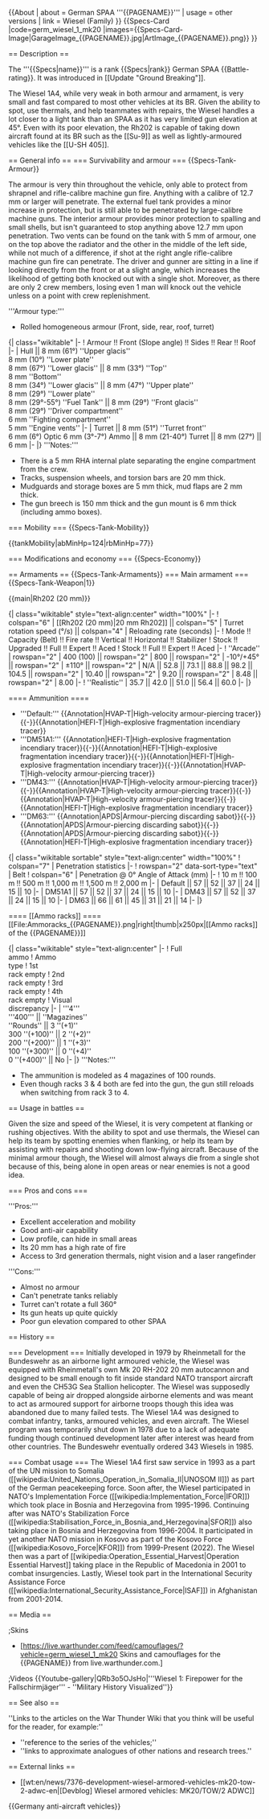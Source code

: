 {{About
| about = German SPAA '''{{PAGENAME}}'''
| usage = other versions
| link = Wiesel (Family)
}}
{{Specs-Card
|code=germ_wiesel_1_mk20
|images={{Specs-Card-Image|GarageImage_{{PAGENAME}}.jpg|ArtImage_{{PAGENAME}}.png}}
}}

== Description ==
<!-- ''In the description, the first part should be about the history of the creation and combat usage of the vehicle, as well as its key features. In the second part, tell the reader about the ground vehicle in the game. Insert a screenshot of the vehicle, so that if the novice player does not remember the vehicle by name, he will immediately understand what kind of vehicle the article is talking about.'' -->
The '''{{Specs|name}}''' is a rank {{Specs|rank}} German SPAA {{Battle-rating}}. It was introduced in [[Update "Ground Breaking"]].

The Wiesel 1A4, while very weak in both armour and armament, is very small and fast compared to most other vehicles at its BR. Given the ability to spot, use thermals, and help teammates with repairs, the Wiesel handles a lot closer to a light tank than an SPAA as it has very limited gun elevation at 45°. Even with its poor elevation, the Rh202 is capable of taking down aircraft found at its BR such as the [[Su-9]] as well as lightly-armoured vehicles like the [[U-SH 405]].

== General info ==
=== Survivability and armour ===
{{Specs-Tank-Armour}}
<!-- ''Describe armour protection. Note the most well protected and key weak areas. Appreciate the layout of modules as well as the number and location of crew members. Is the level of armour protection sufficient, is the placement of modules helpful for survival in combat? If necessary use a visual template to indicate the most secure and weak zones of the armour.'' -->
The armour is very thin throughout the vehicle, only able to protect from shrapnel and rifle-calibre machine gun fire. Anything with a calibre of 12.7 mm or larger will penetrate. The external fuel tank provides a minor increase in protection, but is still able to be penetrated by large-calibre machine guns. The interior armour provides minor protection to spalling and small shells, but isn't guaranteed to stop anything above 12.7 mm upon penetration. Two vents can be found on the tank with 5 mm of armour, one on the top above the radiator and the other in the middle of the left side, while not much of a difference, if shot at the right angle rifle-calibre machine gun fire can penetrate. The driver and gunner are sitting in a line if looking directly from the front or at a slight angle, which increases the likelihood of getting both knocked out with a single shot. Moreover, as there are only 2 crew members, losing even 1 man will knock out the vehicle unless on a point with crew replenishment.

'''Armour type:'''

* Rolled homogeneous armour (Front, side, rear, roof, turret)

{| class="wikitable"
|-
! Armour !! Front (Slope angle) !! Sides !! Rear !! Roof
|-
| Hull || 8 mm (61°) ''Upper glacis'' <br> 8 mm (10°) ''Lower plate'' <br> 8 mm (67°) ''Lower glacis'' || 8 mm (33°) ''Top'' <br> 8 mm ''Bottom'' <br> 8 mm (34°) ''Lower glacis'' || 8 mm (47°) ''Upper plate'' <br> 8 mm (29°) ''Lower plate'' <br> 8 mm (29°-55°) ''Fuel Tank'' || 8 mm (29°) ''Front glacis'' <br> 8 mm (29°) ''Driver compartment'' <br> 6 mm ''Fighting compartment'' <br> 5 mm ''Engine vents''
|-
| Turret || 8 mm (51°) ''Turret front'' <br> 6 mm (6°) Optic 6 mm (3°-7°) Ammo || 8 mm (21-40°) Turret || 8 mm (27°) || 6 mm
|-
|}
'''Notes:'''

* There is a 5 mm RHA internal plate separating the engine compartment from the crew.
* Tracks, suspension wheels, and torsion bars are 20 mm thick.
* Mudguards and storage boxes are 5 mm thick, mud flaps are 2 mm thick.
* The gun breech is 150 mm thick and the gun mount is 6 mm thick (including ammo boxes).

=== Mobility ===
{{Specs-Tank-Mobility}}
<!-- ''Write about the mobility of the ground vehicle. Estimate the specific power and manoeuvrability, as well as the maximum speed forwards and backwards.'' -->

{{tankMobility|abMinHp=124|rbMinHp=77}}

=== Modifications and economy ===
{{Specs-Economy}}

== Armaments ==
{{Specs-Tank-Armaments}}
=== Main armament ===
{{Specs-Tank-Weapon|1}}
<!-- ''Give the reader information about the characteristics of the main gun. Assess its effectiveness in a battle based on the reloading speed, ballistics and the power of shells. Do not forget about the flexibility of the fire, that is how quickly the cannon can be aimed at the target, open fire on it and aim at another enemy. Add a link to the main article on the gun: <code><nowiki>{{main|Name of the weapon}}</nowiki></code>. Describe in general terms the ammunition available for the main gun. Give advice on how to use them and how to fill the ammunition storage.'' -->
{{main|Rh202 (20 mm)}}

{| class="wikitable" style="text-align:center" width="100%"
|-
! colspan="6" | [[Rh202 (20 mm)|20 mm Rh202]] || colspan="5" | Turret rotation speed (°/s) || colspan="4" | Reloading rate (seconds)
|-
! Mode !! Capacity (Belt) !! Fire rate !! Vertical !! Horizontal !! Stabilizer
! Stock !! Upgraded !! Full !! Expert !! Aced
! Stock !! Full !! Expert !! Aced
|-
! ''Arcade''
| rowspan="2" | 400 (100) || rowspan="2" | 800 || rowspan="2" | -10°/+45° || rowspan="2" | ±110° || rowspan="2" | N/A || 52.8 || 73.1 || 88.8 || 98.2 || 104.5 || rowspan="2" | 10.40 || rowspan="2" | 9.20 || rowspan="2" | 8.48 || rowspan="2" | 8.00
|-
! ''Realistic''
| 35.7 || 42.0 || 51.0 || 56.4 || 60.0
|-
|}

==== Ammunition ====

* '''Default:''' {{Annotation|HVAP-T|High-velocity armour-piercing tracer}}{{-}}{{Annotation|HEFI-T|High-explosive fragmentation incendiary tracer}}
* '''DM51A1:''' {{Annotation|HEFI-T|High-explosive fragmentation incendiary tracer}}{{-}}{{Annotation|HEFI-T|High-explosive fragmentation incendiary tracer}}{{-}}{{Annotation|HEFI-T|High-explosive fragmentation incendiary tracer}}{{-}}{{Annotation|HVAP-T|High-velocity armour-piercing tracer}}
* '''DM43:''' {{Annotation|HVAP-T|High-velocity armour-piercing tracer}}{{-}}{{Annotation|HVAP-T|High-velocity armour-piercing tracer}}{{-}}{{Annotation|HVAP-T|High-velocity armour-piercing tracer}}{{-}}{{Annotation|HEFI-T|High-explosive fragmentation incendiary tracer}}
* '''DM63:''' {{Annotation|APDS|Armour-piercing discarding sabot}}{{-}}{{Annotation|APDS|Armour-piercing discarding sabot}}{{-}}{{Annotation|APDS|Armour-piercing discarding sabot}}{{-}}{{Annotation|HEFI-T|High-explosive fragmentation incendiary tracer}}

{| class="wikitable sortable" style="text-align:center" width="100%"
! colspan="7" | Penetration statistics
|-
! rowspan="2" data-sort-type="text" | Belt
! colspan="6" | Penetration @ 0° Angle of Attack (mm)
|-
! 10 m !! 100 m !! 500 m !! 1,000 m !! 1,500 m !! 2,000 m
|-
| Default || 57 || 52 || 37 || 24 || 15 || 10
|-
| DM51A1 || 57 || 52 || 37 || 24 || 15 || 10
|-
| DM43 || 57 || 52 || 37 || 24 || 15 || 10
|-
| DM63 || 66 || 61 || 45 || 31 || 21 || 14
|-
|}

==== [[Ammo racks]] ====
[[File:Ammoracks_{{PAGENAME}}.png|right|thumb|x250px|[[Ammo racks]] of the {{PAGENAME}}]]
<!-- '''Last updated: 2.13.0.23''' -->
{| class="wikitable" style="text-align:center"
|-
! Full<br>ammo
! Ammo<br>type
! 1st<br>rack empty
! 2nd<br>rack empty
! 3rd<br>rack empty
! 4th<br>rack empty
! Visual<br>discrepancy
|-
| '''4''' <br> '''400''' || ''Magazines'' <br> ''Rounds'' || 3&nbsp;''(+1)'' <br> 300&nbsp;''(+100)'' || 2&nbsp;''(+2)'' <br> 200&nbsp;''(+200)'' || 1&nbsp;''(+3)'' <br> 100&nbsp;''(+300)'' || 0&nbsp;''(+4)'' <br> 0&nbsp;''(+400)'' || No
|-
|}
'''Notes:'''

* The ammunition is modeled as 4 magazines of 100 rounds.
* Even though racks 3 & 4 both are fed into the gun, the gun still reloads when switching from rack 3 to 4.

== Usage in battles ==
<!-- ''Describe the tactics of playing in the vehicle, the features of using vehicles in the team and advice on tactics. Refrain from creating a "guide" - do not impose a single point of view but instead give the reader food for thought. Describe the most dangerous enemies and give recommendations on fighting them. If necessary, note the specifics of the game in different modes (AB, RB, SB).'' -->
Given the size and speed of the Wiesel, it is very competent at flanking or rushing objectives. With the ability to spot and use thermals, the Wiesel can help its team by spotting enemies when flanking, or help its team by assisting with repairs and shooting down low-flying aircraft. Because of the minimal armour though, the Wiesel will almost always die from a single shot because of this, being alone in open areas or near enemies is not a good idea.

=== Pros and cons ===
<!-- ''Summarise and briefly evaluate the vehicle in terms of its characteristics and combat effectiveness. Mark its pros and cons in a bulleted list. Try not to use more than 6 points for each of the characteristics. Avoid using categorical definitions such as "bad", "good" and the like - use substitutions with softer forms such as "inadequate" and "effective".'' -->

'''Pros:'''

* Excellent acceleration and mobility
* Good anti-air capability
* Low profile, can hide in small areas
* Its 20 mm has a high rate of fire
* Access to 3rd generation thermals, night vision and a laser rangefinder

'''Cons:'''

* Almost no armour
* Can't penetrate tanks reliably
* Turret can't rotate a full 360°
* Its gun heats up quite quickly
* Poor gun elevation compared to other SPAA

== History ==
<!-- ''Describe the history of the creation and combat usage of the vehicle in more detail than in the introduction. If the historical reference turns out to be too long, take it to a separate article, taking a link to the article about the vehicle and adding a block "/History" (example: <nowiki>https://wiki.warthunder.com/(Vehicle-name)/History</nowiki>) and add a link to it here using the <code>main</code> template. Be sure to reference text and sources by using <code><nowiki><ref></ref></nowiki></code>, as well as adding them at the end of the article with <code><nowiki><references /></nowiki></code>. This section may also include the vehicle's dev blog entry (if applicable) and the in-game encyclopedia description (under <code><nowiki>=== In-game description ===</nowiki></code>, also if applicable).'' -->
=== Development ===
Initially developed in 1979 by Rheinmetall for the Bundeswehr as an airborne light armoured vehicle, the Wiesel was equipped with Rheinmetall's own Mk 20 RH-202 20 mm autocannon and designed to be small enough to fit inside standard NATO transport aircraft and even the CH53G Sea Stallion helicopter. The Wiesel was supposedly capable of being air dropped alongside airborne elements and was meant to act as armoured support for airborne troops though this idea was abandoned due to many failed tests. The Wiesel 1A4 was designed to combat infantry, tanks, armoured vehicles, and even aircraft. The Wiesel program was temporarily shut down in 1978 due to a lack of adequate funding though continued development later after interest was heard from other countries. The Bundeswehr eventually ordered 343 Wiesels in 1985.

=== Combat usage ===
The Wiesel 1A4 first saw service in 1993 as a part of the UN mission to Somalia ([[wikipedia:United_Nations_Operation_in_Somalia_II|UNOSOM II]]) as part of the German peacekeeping force. Soon after, the Wiesel participated in NATO's Implementation Force ([[wikipedia:Implementation_Force|IFOR]]) which took place in Bosnia and Herzegovina from 1995-1996. Continuing after was NATO's Stabilization Force ([[wikipedia:Stabilisation_Force_in_Bosnia_and_Herzegovina|SFOR]]) also taking place in Bosnia and Herzegovina from 1996-2004. It participated in yet another NATO mission in Kosovo as part of the Kosovo Force ([[wikipedia:Kosovo_Force|KFOR]]) from 1999-Present (2022). The Wiesel then was a part of [[wikipedia:Operation_Essential_Harvest|Operation Essential Harvest]] taking place in the Republic of Macedonia in 2001 to combat insurgencies. Lastly, Wiesel took part in the International Security Assistance Force ([[wikipedia:International_Security_Assistance_Force|ISAF]]) in Afghanistan from 2001-2014.

== Media ==
<!-- ''Excellent additions to the article would be video guides, screenshots from the game, and photos.'' -->

;Skins
* [https://live.warthunder.com/feed/camouflages/?vehicle=germ_wiesel_1_mk20 Skins and camouflages for the {{PAGENAME}} from live.warthunder.com.]

;Videos
{{Youtube-gallery|QRb3o5OJsHo|'''Wiesel 1: Firepower for the Fallschirmjäger''' - ''Military History Visualized''}}

== See also ==
<!-- ''Links to the articles on the War Thunder Wiki that you think will be useful for the reader, for example:''
* ''reference to the series of the vehicles;''
* ''links to approximate analogues of other nations and research trees.'' -->
''Links to the articles on the War Thunder Wiki that you think will be useful for the reader, for example:''

* ''reference to the series of the vehicles;''
* ''links to approximate analogues of other nations and research trees.''

== External links ==
<!-- ''Paste links to sources and external resources, such as:''
* ''topic on the official game forum;''
* ''other literature.'' -->

* [[wt:en/news/7376-development-wiesel-armored-vehicles-mk20-tow-2-adwc-en|[Devblog] Wiesel armored vehicles: MK20/TOW/2 ADWC]]

{{Germany anti-aircraft vehicles}}
